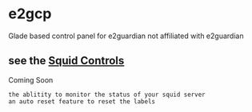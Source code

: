 # e2gcp
<p>Glade based control panel for e2guardian not affiliated with e2guardian</p>
<h2>see the <a href="https://github.com/prascher/squid_controls#squid_controls">Squid Controls</a></h2>
Coming Soon

    the ablitity to monitor the status of your squid server
    an auto reset feature to reset the labels
